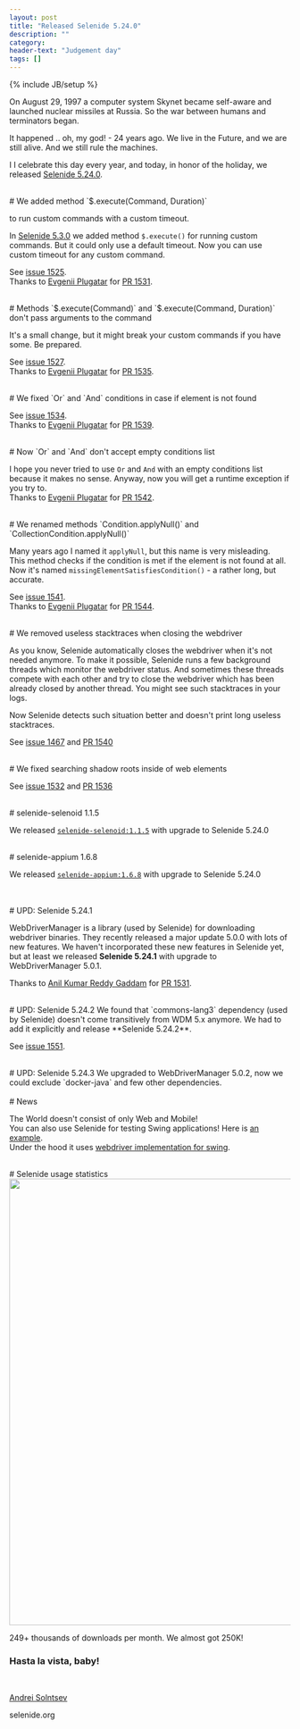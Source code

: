 ```yaml
---
layout: post
title: "Released Selenide 5.24.0"
description: ""
category:
header-text: "Judgement day"
tags: []
---
```

{% include JB/setup %}

On August 29, 1997 a computer system Skynet became self-aware and launched nuclear missiles at Russia.
So the war between humans and terminators began.

It happened .. oh, my god! - 24 years ago. We live in the Future, and we are still alive. And we still rule the machines.

I
I celebrate this day every year, and today, in honor of the holiday, we released [Selenide 5.24.0](https://github.com/selenide/selenide/milestone/130?closed=1).


<br>
# We added method `$.execute(Command, Duration)`

to run custom commands with a custom timeout. 

In [Selenide 5.3.0](https://ru.selenide.org/2019/09/02/selenide-5.3.0/) we added method `$.execute()` for running custom commands. 
But it could only use a default timeout. Now you can use custom timeout for any custom command.  

See [issue 1525](https://github.com/selenide/selenide/issues/1525).  
Thanks to [Evgenii Plugatar](https://github.com/evpl) for [PR 1531](https://github.com/selenide/selenide/pull/1531).


<br>
# Methods `$.execute(Command)` and `$.execute(Command, Duration)` don't pass arguments to the command

It's a small change, but it might break your custom commands if you have some. Be prepared.  

See [issue 1527](https://github.com/selenide/selenide/issues/1527).  
Thanks to [Evgenii Plugatar](https://github.com/evpl) for [PR 1535](https://github.com/selenide/selenide/pull/1535).


<br>
# We fixed `Or` and `And` conditions in case if element is not found

See [issue 1534](https://github.com/selenide/selenide/issues/1534).  
Thanks to [Evgenii Plugatar](https://github.com/evpl) for [PR 1539](https://github.com/selenide/selenide/pull/1539).


<br>
# Now `Or` and `And` don't accept empty conditions list

I hope you never tried to use `Or` and `And` with an empty conditions list because it makes no sense. Anyway, now you will get a runtime exception if you try to.   
Thanks to [Evgenii Plugatar](https://github.com/evpl) for [PR 1542](https://github.com/selenide/selenide/pull/1542).


<br>
# We renamed methods `Condition.applyNull()` and `CollectionCondition.applyNull()`

Many years ago I named it `applyNull`, but this name is very misleading.  
This method checks if the condition is met if the element is not found at all. Now it's named `missingElementSatisfiesCondition()` - a rather long, but accurate.  

See [issue 1541](https://github.com/selenide/selenide/issues/1541).  
Thanks to [Evgenii Plugatar](https://github.com/evpl) for [PR 1544](https://github.com/selenide/selenide/pull/1544).


<br>
# We removed useless stacktraces when closing the webdriver

As you know, Selenide automatically closes the webdriver when it's not needed anymore.
To make it possible, Selenide runs a few background threads which monitor the webdriver status. And sometimes these 
threads compete with each other and try to close the webdriver which has been already closed by another thread. 
You might see such stacktraces in your logs.

Now Selenide detects such situation better and doesn't print long useless stacktraces.

See [issue 1467](https://github.com/selenide/selenide/issues/1467) and
[PR 1540](https://github.com/selenide/selenide/pull/1540)



<br>
# We fixed searching shadow roots inside of web elements

See [issue 1532](https://github.com/selenide/selenide/issues/1532) and
[PR 1536](https://github.com/selenide/selenide/pull/1536)


<br>
# selenide-selenoid 1.1.5

We released [`selenide-selenoid:1.1.5`](https://github.com/selenide/selenide-selenoid/releases/tag/v1.1.5) with upgrade to Selenide 5.24.0


<br>
# selenide-appium 1.6.8

We released [`selenide-appium:1.6.8`](https://github.com/selenide/selenide-appium/releases/tag/v1.6.8) with upgrade to Selenide 5.24.0


<br>
<br>
# UPD: Selenide 5.24.1

WebDriverManager is a library (used by Selenide) for downloading webdriver binaries.
They recently released a major update 5.0.0 with lots of new features. We haven't incorporated these new features in 
Selenide yet, but at least we released **Selenide 5.24.1** with upgrade to WebDriverManager 5.0.1.

Thanks to [Anil Kumar Reddy Gaddam](https://github.com/anilreddy) for [PR 1531](https://github.com/selenide/selenide/pull/1547).


<br>
# UPD: Selenide 5.24.2
We found that `commons-lang3` dependency (used by Selenide) doesn't come transitively from WDM 5.x anymore. 
We had to add it explicitly and release **Selenide 5.24.2**. 

See [issue 1551](https://github.com/selenide/selenide/issues/1551).

<br>
# UPD: Selenide 5.24.3
We upgraded to WebDriverManager 5.0.2, now we could exclude `docker-java` and few other dependencies.

<br>
<br>
# News

The World doesn't consist of only Web and Mobile!  
You can also use Selenide for testing Swing applications! Here is [an example](https://github.com/framebassman/fest-selenide).  
Under the hood it uses [webdriver implementation for swing](https://github.com/jalian-systems/marathonv5). 


<br>
# Selenide usage statistics
<center>
  <img src="{{ BASE_PATH }}/images/2021/08/selenide.downloads.png" width="800"/>
</center>

249+ thousands of downloads per month. We almost got 250K! 

### Hasta la vista, baby!

<br>

[Andrei Solntsev](http://asolntsev.github.io/)

selenide.org